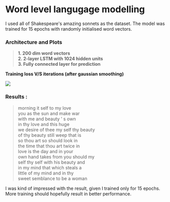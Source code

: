 # Word level langugage modelling

I used all of Shakespeare's amazing sonnets as the dataset. The model was trained for 15 epochs with randomly initialised word vectors.

### Architecture and Plots

> **1. 200 dim word vectors**  
**2. 2-layer LSTM with 1024 hidden units**  
**3. Fully connected layer for prediction**  

**Training loss V/S iterations (after gaussian smoothing)**

![](https://github.com/jayeshk7/Intro-to-NLP/blob/master/Language%20Models/Word%20LM/smooth%20loss.png)

### Results : 

> morning it self to my love <br/>
you as the sun and make war <br/>
with me and beauty ’ s own <br/>
in thy love and this huge <br/>
we desire of thee my self thy beauty <br/>
of thy beauty still weep that is <br/>
so thou art so should look in <br/>
the time that thou art twice in <br/>
love is the day and in your <br/>
own hand takes from you should my<br/> 
self thy self with his beauty and <br/>
in my mind that which steals a <br/>
little of my mind and in thy <br/>
sweet semblance to be a woman<br/>

I was kind of impressed with the result, given I trained only for 15 epochs. More training should hopefully result in better performance.